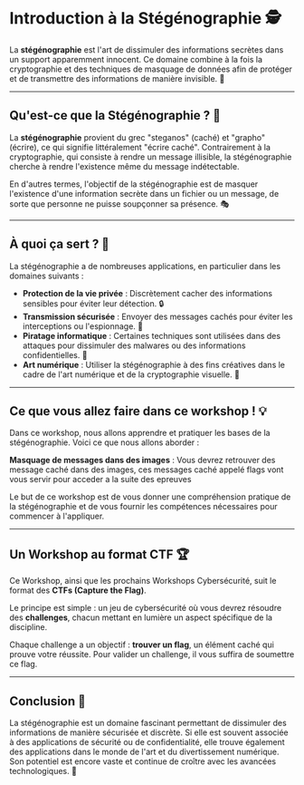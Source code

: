 # Introduction à la Stégénographie 🕵️

La **stégénographie** est l'art de dissimuler des informations secrètes dans un support apparemment innocent. Ce domaine combine à la fois la cryptographie et des techniques de masquage de données afin de protéger et de transmettre des informations de manière invisible. 🔐

---

## Qu'est-ce que la Stégénographie ? 🤔

La **stégénographie** provient du grec "steganos" (caché) et "grapho" (écrire), ce qui signifie littéralement "écrire caché". Contrairement à la cryptographie, qui consiste à rendre un message illisible, la stégénographie cherche à rendre l'existence même du message indétectable.

En d'autres termes, l'objectif de la stégénographie est de masquer l'existence d'une information secrète dans un fichier ou un message, de sorte que personne ne puisse soupçonner sa présence. 🎭

---

## À quoi ça sert ? 🎯

La stégénographie a de nombreuses applications, en particulier dans les domaines suivants :

- **Protection de la vie privée** : Discrètement cacher des informations sensibles pour éviter leur détection. 🔒
- **Transmission sécurisée** : Envoyer des messages cachés pour éviter les interceptions ou l'espionnage. 📡
- **Piratage informatique** : Certaines techniques sont utilisées dans des attaques pour dissimuler des malwares ou des informations confidentielles. 🦠
- **Art numérique** : Utiliser la stégénographie à des fins créatives dans le cadre de l'art numérique et de la cryptographie visuelle. 🎨

---

## Ce que vous allez faire dans ce workshop ! 💡

Dans ce workshop, nous allons apprendre et pratiquer les bases de la stégénographie. Voici ce que nous allons aborder :

**Masquage de messages dans des images** : Vous devrez retrouver des message caché dans des images, ces messages caché appelé flags vont vous servir pour acceder a la suite des epreuves

Le but de ce workshop est de vous donner une compréhension pratique de la stégénographie et de vous fournir les compétences nécessaires pour commencer à l'appliquer.

---

## **Un Workshop au format CTF 🏆**  

Ce Workshop, ainsi que les prochains Workshops Cybersécurité, suit le format des **CTFs (Capture the Flag)**.  

Le principe est simple : un jeu de cybersécurité où vous devrez résoudre des **challenges**, chacun mettant en lumière un aspect spécifique de la discipline.  

Chaque challenge a un objectif : **trouver un flag**, un élément caché qui prouve votre réussite. Pour valider un challenge, il vous suffira de soumettre ce flag.

---

## Conclusion 🎉

La stégénographie est un domaine fascinant permettant de dissimuler des informations de manière sécurisée et discrète. Si elle est souvent associée à des applications de sécurité ou de confidentialité, elle trouve également des applications dans le monde de l'art et du divertissement numérique. Son potentiel est encore vaste et continue de croître avec les avancées technologiques. 🚀
